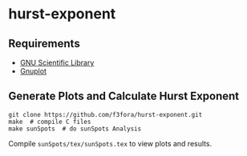 # hurst-exponent

## Requirements

- [GNU Scientific Library](https://www.gnu.org/software/gsl/)
- [Gnuplot](http://www.gnuplot.info/)

## Generate Plots and Calculate Hurst Exponent

```
git clone https://github.com/f3fora/hurst-exponent.git
make  # compile C files
make sunSpots  # do sunSpots Analysis
```

Compile `sunSpots/tex/sunSpots.tex` to view plots and results.

